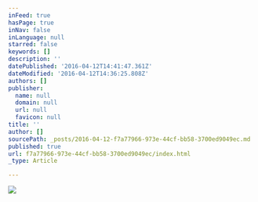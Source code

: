 ```yaml
---
inFeed: true
hasPage: true
inNav: false
inLanguage: null
starred: false
keywords: []
description: ''
datePublished: '2016-04-12T14:41:47.361Z'
dateModified: '2016-04-12T14:36:25.808Z'
authors: []
publisher:
  name: null
  domain: null
  url: null
  favicon: null
title: ''
author: []
sourcePath: _posts/2016-04-12-f7a77966-973e-44cf-bb58-3700ed9049ec.md
published: true
url: f7a77966-973e-44cf-bb58-3700ed9049ec/index.html
_type: Article

---
```

![](https://the-grid-user-content.s3-us-west-2.amazonaws.com/fdfa0256-2a24-4fab-acf6-f86ec306fb14.png)